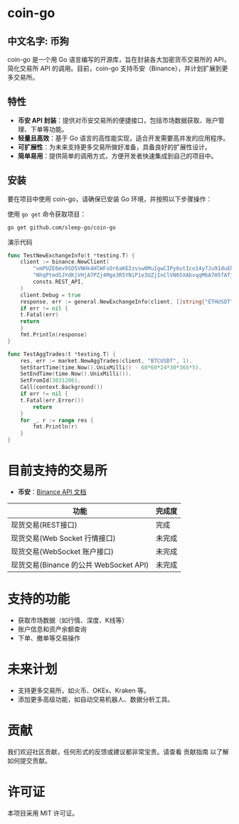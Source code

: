 # coin-go

## 中文名字: 币狗

coin-go 是一个用 Go 语言编写的开源库，旨在封装各大加密货币交易所的 API，简化交易所 API 的调用。目前，coin-go
支持币安（Binance），并计划扩展到更多交易所。

## 特性

- **币安 API 封装**：提供对币安交易所的便捷接口，包括市场数据获取、账户管理、下单等功能。
- **轻量且高效**：基于 Go 语言的高性能实现，适合开发需要高并发的应用程序。
- **可扩展性**：为未来支持更多交易所做好准备，具备良好的扩展性设计。
- **简单易用**：提供简单的调用方式，方便开发者快速集成到自己的项目中。

## 安装

要在项目中使用 coin-go，请确保已安装 Go 环境，并按照以下步骤操作：

使用 `go get` 命令获取项目：

```bash
go get github.com/sleep-go/coin-go
```

演示代码

```go
func TestNewExchangeInfo(t *testing.T) {
    client := binance.NewClient(
        "vmPUZE6mv9SD5VNHk4HlWFsOr6aKE2zvsw0MuIgwCIPy6utIco14y7Ju91duEh8A",
        "NhqPtmdSJYdKjVHjA7PZj4Mge3R5YNiP1e3UZjInClVN65XAbvqqM6A7H5fATj0j",
        consts.REST_API,
    )
    client.Debug = true
    response, err := general.NewExchangeInfo(client, []string{"ETHUSDT"}, nil).Call(context.Background())
    if err != nil {
    t.Fatal(err)
    return
    }
    fmt.Println(response)
}

func TestAggTrades(t *testing.T) {
    res, err := market.NewAggTrades(client, "BTCUSDT", 1).
    SetStartTime(time.Now().UnixMilli() - 60*60*24*30*365*5).
    SetEndTime(time.Now().UnixMilli()).
    SetFromId(3031206).
    Call(context.Background())
    if err != nil {
    t.Fatal(err.Error())
        return
    }
    for _, r := range res {
        fmt.Println(r)
    }
}
```

# 目前支持的交易所

- **币安**：[Binance API 文档](https://developers.binance.com/docs/zh-CN)

| 功能                              | 完成度 |
|---------------------------------|-----|
| 现货交易(REST接口)                    | 完成  |
| 现货交易(Web Socket 行情接口)           | 未完成 |
| 现货交易(WebSocket 账户接口)            | 未完成 |
| 现货交易(Binance 的公共 WebSocket API) | 未完成 |

# 支持的功能

* 获取市场数据（如行情、深度、K线等）
* 账户信息和资产余额查询
* 下单、撤单等交易操作

# 未来计划

* 支持更多交易所，如火币、OKEx、Kraken 等。
* 添加更多高级功能，如自动交易机器人、数据分析工具。

# 贡献

我们欢迎社区贡献，任何形式的反馈或建议都非常宝贵。请查看 贡献指南 以了解如何提交贡献。

# 许可证

本项目采用 MIT 许可证。
